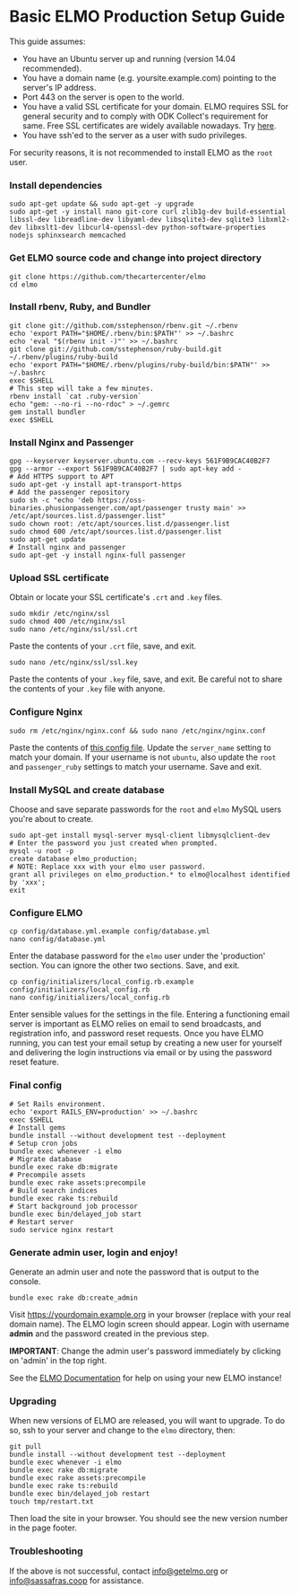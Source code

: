 # Basic ELMO Production Setup Guide

This guide assumes:

* You have an Ubuntu server up and running (version 14.04 recommended).
* You have a domain name (e.g. yoursite.example.com) pointing to the server's IP address.
* Port 443 on the server is open to the world.
* You have a valid SSL certificate for your domain. ELMO requires SSL for general security and to comply with ODK Collect's requirement for same. Free SSL certificates are widely available nowadays. Try [here](https://google.com/search?q=free+ssl+certificate).
* You have ssh'ed to the server as a user with sudo privileges.

For security reasons, it is not recommended to install ELMO as the `root` user.

### Install dependencies

    sudo apt-get update && sudo apt-get -y upgrade
    sudo apt-get -y install nano git-core curl zlib1g-dev build-essential libssl-dev libreadline-dev libyaml-dev libsqlite3-dev sqlite3 libxml2-dev libxslt1-dev libcurl4-openssl-dev python-software-properties nodejs sphinxsearch memcached

### Get ELMO source code and change into project directory

    git clone https://github.com/thecartercenter/elmo
    cd elmo

### Install rbenv, Ruby, and Bundler

    git clone git://github.com/sstephenson/rbenv.git ~/.rbenv
    echo 'export PATH="$HOME/.rbenv/bin:$PATH"' >> ~/.bashrc
    echo 'eval "$(rbenv init -)"' >> ~/.bashrc
    git clone git://github.com/sstephenson/ruby-build.git ~/.rbenv/plugins/ruby-build
    echo 'export PATH="$HOME/.rbenv/plugins/ruby-build/bin:$PATH"' >> ~/.bashrc
    exec $SHELL
    # This step will take a few minutes.
    rbenv install `cat .ruby-version`
    echo "gem: --no-ri --no-rdoc" > ~/.gemrc
    gem install bundler
    exec $SHELL

### Install Nginx and Passenger

    gpg --keyserver keyserver.ubuntu.com --recv-keys 561F9B9CAC40B2F7
    gpg --armor --export 561F9B9CAC40B2F7 | sudo apt-key add -
    # Add HTTPS support to APT
    sudo apt-get -y install apt-transport-https
    # Add the passenger repository
    sudo sh -c "echo 'deb https://oss-binaries.phusionpassenger.com/apt/passenger trusty main' >> /etc/apt/sources.list.d/passenger.list"
    sudo chown root: /etc/apt/sources.list.d/passenger.list
    sudo chmod 600 /etc/apt/sources.list.d/passenger.list
    sudo apt-get update
    # Install nginx and passenger
    sudo apt-get -y install nginx-full passenger

### Upload SSL certificate

Obtain or locate your SSL certificate's `.crt` and `.key` files.

    sudo mkdir /etc/nginx/ssl
    sudo chmod 400 /etc/nginx/ssl
    sudo nano /etc/nginx/ssl/ssl.crt

Paste the contents of your `.crt` file, save, and exit.

    sudo nano /etc/nginx/ssl/ssl.key

Paste the contents of your `.key` file, save, and exit. Be careful not to share the contents of your `.key` file with anyone.

### Configure Nginx

    sudo rm /etc/nginx/nginx.conf && sudo nano /etc/nginx/nginx.conf

Paste the contents of [this config file](nginx.conf). Update the `server_name` setting to match your domain. If your username is not `ubuntu`, also update the `root` and `passenger_ruby` settings to match your username. Save and exit.

### Install MySQL and create database

Choose and save separate passwords for the `root` and `elmo` MySQL users you're about to create.

    sudo apt-get install mysql-server mysql-client libmysqlclient-dev
    # Enter the password you just created when prompted.
    mysql -u root -p
    create database elmo_production;
    # NOTE: Replace xxx with your elmo user password.
    grant all privileges on elmo_production.* to elmo@localhost identified by 'xxx';
    exit

### Configure ELMO

    cp config/database.yml.example config/database.yml
    nano config/database.yml

Enter the database password for the `elmo` user under the 'production' section. You can ignore the other two sections. Save, and exit.

    cp config/initializers/local_config.rb.example config/initializers/local_config.rb
    nano config/initializers/local_config.rb

Enter sensible values for the settings in the file. Entering a functioning email server is important as ELMO relies on email to send broadcasts, and registration info, and password reset requests. Once you have ELMO running, you can test your email setup by creating a new user for yourself and delivering the login instructions via email or by using the password reset feature.

### Final config

    # Set Rails environment.
    echo 'export RAILS_ENV=production' >> ~/.bashrc
    exec $SHELL
    # Install gems
    bundle install --without development test --deployment
    # Setup cron jobs
    bundle exec whenever -i elmo
    # Migrate database
    bundle exec rake db:migrate
    # Precompile assets
    bundle exec rake assets:precompile
    # Build search indices
    bundle exec rake ts:rebuild
    # Start background job processor
    bundle exec bin/delayed_job start
    # Restart server
    sudo service nginx restart

### Generate admin user, login and enjoy!

Generate an admin user and note the password that is output to the console.

    bundle exec rake db:create_admin

Visit https://yourdomain.example.org in your browser (replace with your real domain name). The ELMO login screen should appear. Login with username **admin** and the password created in the previous step.

**IMPORTANT**: Change the admin user's password immediately by clicking on 'admin' in the top right.

See the [ELMO Documentation](http://getelmo.org/documentation/start/) for help on using your new ELMO instance!

### Upgrading

When new versions of ELMO are released, you will want to upgrade. To do so, ssh to your server and change to the `elmo` directory, then:

    git pull
    bundle install --without development test --deployment
    bundle exec whenever -i elmo
    bundle exec rake db:migrate
    bundle exec rake assets:precompile
    bundle exec rake ts:rebuild
    bundle exec bin/delayed_job restart
    touch tmp/restart.txt

Then load the site in your browser. You should see the new version number in the page footer.

### Troubleshooting

If the above is not successful, contact info@getelmo.org or info@sassafras.coop for assistance.
